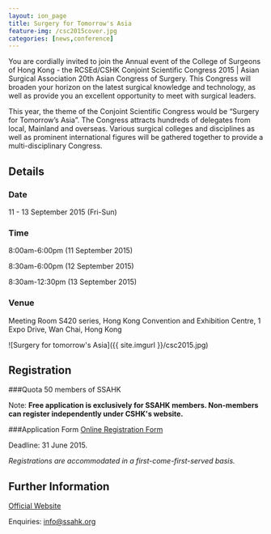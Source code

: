 ```yaml
---
layout: ion_page
title: Surgery for Tomorrow's Asia
feature-img: /csc2015cover.jpg
categories: [news,conference]
---
```

You are cordially invited to join the Annual event of the College of Surgeons of Hong Kong - the RCSEd/CSHK Conjoint Scientific Congress 2015 | Asian Surgical Association 20th Asian Congress of Surgery. This Congress will broaden your horizon on the latest surgical knowledge and technology, as well as provide you an excellent opportunity to meet with surgical leaders.

This year, the theme of the Conjoint Scientific Congress would be “Surgery for Tomorrow’s Asia”. The Congress attracts hundreds of delegates from local, Mainland and overseas. Various surgical colleges and disciplines as well as prominent international figures will be gathered together to provide a multi-disciplinary Congress. 

## Details

### Date
11 - 13 September 2015 (Fri-Sun)

### Time
8:00am-6:00pm (11 September 2015)

8:30am-6:00pm (12 September 2015)

8:30am-12:30pm (13 September 2015)

### Venue
Meeting Room S420 series, Hong Kong Convention and Exhibition Centre, 1 Expo Drive, Wan Chai, Hong Kong

![Surgery for tomorrow's Asia]({{ site.imgurl }}/csc2015.jpg)

## Registration
###Quota
50 members of SSAHK

Note: **Free application is exclusively for SSAHK members. Non-members can register independently under CSHK's website.**

###Application Form
[Online Registration Form](https://docs.google.com/forms/d/1IwIE0kyg_SvxkVluxQla61dcwse46BTs5NdUJB7X8BM/viewform)

Deadline: 31 June 2015.

_Registrations are accommodated in a first-come-first-served basis._

## Further Information

[Official Website](http://www.cshk.org/csc2015/)

Enquiries: [info@ssahk.org](mailto:info@ssahk.org)